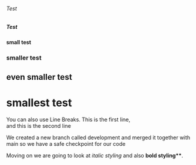 
<h6>Test</h6>
<h5>Test</h5>

<h4>small test</h4>
<h3>smaller test</h3>
<h2>even smaller test</h2>
<h1>smallest test</h1>

<p>You can also use Line Breaks. This is the first line,<br>
and this is the second line</p

We created a new branch called development and merged it together with main so 
we have a safe checkpoint for our code

Moving on we are going to look at <em>italic styling</em> and also <strong>bold styling**</strong>.
